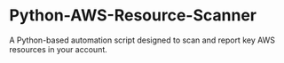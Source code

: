 # Python-AWS-Resource-Scanner
A Python-based automation script designed to scan and report key AWS resources in your account.
